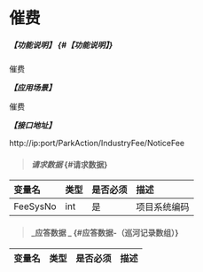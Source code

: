 # 催费

##### _【功能说明】_ {#【功能说明】}

催费

_**【应用场景】**_

催费

_**【接口地址】**_

http://ip:port/ParkAction/IndustryFee/NoticeFee

> #### _请求数据_ {#请求数据}

| 变量名 | 类型 | 是否必须 | 描述 |
| :--- | :--- | :--- | :--- |
| FeeSysNo | int | 是 | 项目系统编码 |


> #### _应答数据 _ {#应答数据-（巡河记录数组）}

| 变量名 | 类型 | 是否必须 | 描述 |
| :--- | :--- | :--- | :--- |



